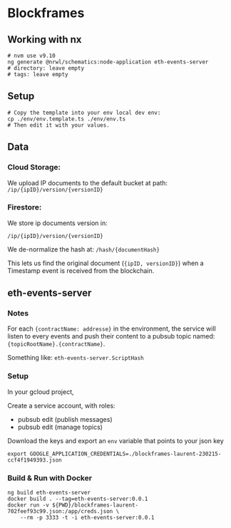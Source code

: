 # Blockframes


## Working with nx

```
# nvm use v9.10
ng generate @nrwl/schematics:node-application eth-events-server
# directory: leave empty
# tags: leave empty
```

## Setup

```
# Copy the template into your env local dev env:
cp ./env/env.template.ts ./env/env.ts
# Then edit it with your values.
```

## Data

### Cloud Storage:

We upload IP documents to the default bucket at path:
`/ip/{ipID}/version/{versionID}`


### Firestore:

We store ip documents version in:

`/ip/{ipID}/version/{versionID}`

We de-normalize the hash at:
`/hash/{documentHash}`

This lets us find the original document (`{ipID, versionID}`)
when a Timestamp event is received from the blockchain.


## eth-events-server

### Notes

For each `{contractName: addresse}` in the environment,
the service will listen to every events and push their content
to a pubsub topic named: `{topicRootName}.{contractName}`.

Something like: `eth-events-server.ScriptHash`

### Setup

In your gcloud project,

Create a service account, with roles:

- pubsub edit (publish messages)
- pubsub edit (manage topics)

Download the keys and export an `env` variable that points to your json key

```
export GOOGLE_APPLICATION_CREDENTIALS=./blockframes-laurent-230215-ccf4f1949393.json
```

### Build & Run with Docker

```
ng build eth-events-server
docker build . --tag=eth-events-server:0.0.1
docker run -v ${PWD}/blockframes-laurent-702feef93c99.json:/app/creds.json \
    --rm -p 3333 -t -i eth-events-server:0.0.1
```

